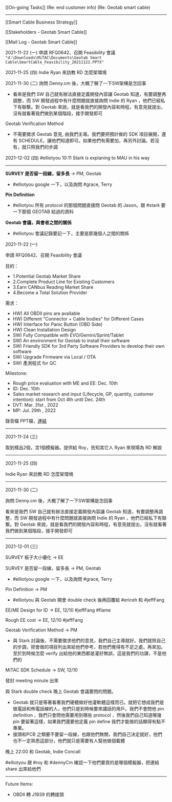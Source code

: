 [[On-going Tasks]]
(Re: end customer info)
(Re: Geotab smart cable)

---

[[Smart Cable Business Strategy]]

[[Stakeholders - Geotab Smart Cable]]

[[Mail Log - Geotab Smart Cable]]

2021-11-22 (一) 申請 RFQ0642、召開 Feasibility 會議
`"d:\Downloads\MiTAC\Documents\Geotab Smart Cable\SmartCable_Feasibility_20211122.PPTX" `

2021-11-25 (四) Indie Ryan 來訪教 RD 怎麼架環境 

2021-11-30 (二) 詢問 Denny.cm 後，大概了解了一下SW架構是怎回事
- 看來是我們 SW 自己就有辦法直接定義開發內容讓 Geotab 知道，有要調整再調整，而 SW 開發過程中有什麼問題就直接詢問 Indie 的 Ryan ，他們已經私下有聯繫。對 Geotab 來說，就是看我們的開發內容和時程，有意見就提出，沒有就看著我們做到某個階段，接手開發即可

Geotab Verification Method
- 不需要徵求 Geotab 意見, 由我們主導。我們要把預計做的 SDK 項目展開，還有 SCHEDULE，讓他們知道即可。如果他們有需要加，再另外討論。若沒有，就只照我們的步調

2021-12-02 (四) #elliotyou 10:11 Stark is explaning to MAU in his way

---

**SURVEY 是否留一段線，留多長** → PM, Geotab 
- #elliotyou google 一下，以及詢問 #grace, Terry

**Pin Definition** 
- #elliotyou 所有 protocol 的那個問題直接問 Geotab 的 Jason。跟 #stark 要一下那個 GEOTAB 給過的資料

**Geotab 會議，與會者之間的關係**
- #elliotyou 會議記錄要記一下，主要是那幾個人之間的關係


2021-11-22 (一)

申請 RFQ0642、召開 Feasibility 會議

目的：
- 1.Potential Geotab Market Share
- 2.Complete Product Line for Existing Customers
- 3.Earn CANbus Reading Market Share
- 4.Become a Total Solution Provider

需求：
- HW) All OBDⅡ pins are available
- HW) Different "Connector + Cable bodies" for Different Cases
- HW) Interface for Panic Button (OBD Side)
- HW) Clean Installation Design
- SW) Fully Compatible with EVO/Gemini/Sprint/Tablet
- SW) An environment for Geotab to install their software
- SW) Friendly SDK for 3rd Party Software Providers to develop their own software
- SW) Upgrade Firmware via Local / OTA
- SW) 產測程式 for QC

Milestone:
- Rough price evaluation with ME and EE: Dec. 10th 
- ID: Dec. 10th 
- Sales market research and input (Lifecycle, GP, quantity, customer intention): start from Oct 4th until Dec. 24th  
- DVT: Mar. 31st , 2022
- MP: Jul. 29th , 2022

錄音檔
PPT檔，[連結](https://docs.google.com/presentation/d/1kTxEE9ZZdIr1WkKOGnNbc5hw0OElkF_w/edit?usp=sharing&ouid=112782493369308983971&rtpof=true&sd=true) 

---

2021-11-24 (三)

取到樣品2個，含1個模擬器。提供給 Roy，告知其它人 
Ryan 來現場為 RD 解說 

---

2021-11-25 (四)

Indie Ryan 來訪教 RD 怎麼架環境 

---

2021-11-30 (二)

詢問 Denny.cm 後，大概了解了一下SW架構是怎回事

看來是我們 SW 自己就有辦法直接定義開發內容讓 Geotab 知道，有要調整再調整，而 SW 開發過程中有什麼問題就直接詢問 Indie 的 Ryan ，他們已經私下有聯繫。對 Geotab 來說，就是看我們的開發內容和時程，有意見就提出，沒有就看著我們做到某個階段，接手開發即可

---

2021-12-01 (三)

SURVEY 板子大小優化 → EE

SURVEY 是否留一段線，留多長 → PM, Geotab 
- #elliotyou google 一下，以及詢問 #grace, Terry

Pin Definition → PM 
- #elliotyou 與 Geotab 開會 double check 後再回覆給 #ericeh 和 #jeffFang

EE/ME Design for ID → EE, 12/10 #jeffFang #flame

Rough EE cost → EE, 12/10 #jeffFang 

Geotab Verification Method → PM 
- 與 Stark 討論後，不需要徵求他們的意見，我們自己主導就好。我們就照自己的步調，把會做的項目列出來給他們參考，若他們覺得有不足之處，再來加。至於到時候怎麼 verify 出給他的東西都是灌好無誤，這是我們的功課，不是他們的

MiTAC SDK Schedule → SW, 12/10

發封 meeting minute 出來 

與 Stark double check 晚上 Geotab 會議要問的問題。
- Geotab 就只是等著看著我們硬體做好他灌軟體這樣而已。就把它想成我們是做電話和佈電話線的人，他們只是到時候要來講話的用戶。我們不會問他 pin definition ，我們只會問他需要用到哪些 protocol ，然後我們自己知道哪幾 pin 要留著這樣，如果我們還要他定義 pin define 我們才能做的話顯得有點不專業。
- 接頭和PCB 之類要不要留一段線，也跟他們無關，我們自己決定就好，他們也不一定熟悉這部分，他們就只是需要有人幫他做個載體

晚上 22:00 和 Geotab, Indie Concall

#elliotyou 跟 #roy 和 #dennyCm 確認一下他們要買的是哪個模擬器，把連結 share 出來給他們

---

Future Items:
- OBDⅡ 轉 J1939 的轉接頭


